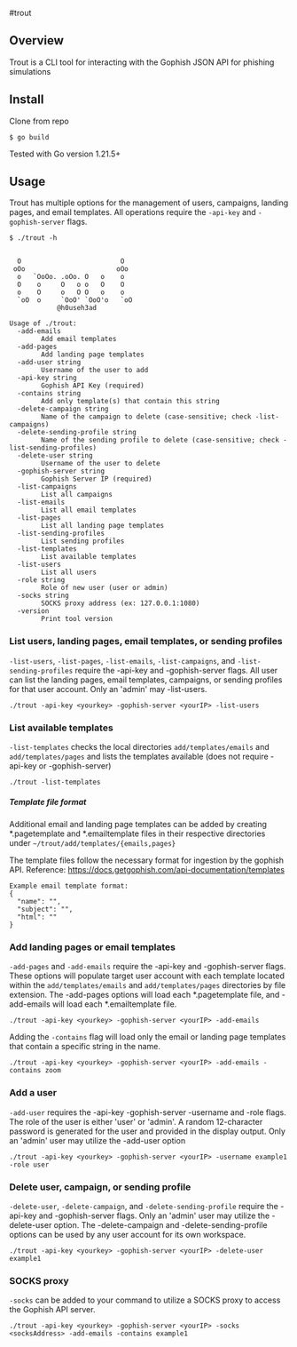 #trout

## Overview
Trout is a CLI tool for interacting with the Gophish JSON API for phishing simulations

## Install

Clone from repo

```
$ go build
```
Tested with Go version 1.21.5+ 

## Usage
Trout has multiple options for the management of users, campaigns, landing pages, and email templates. All operations require the `-api-key` and `-gophish-server` flags.

```
$ ./trout -h


  O                         O
 oOo                       oOo
  o   `OoOo. .oOo. O   o    o
  O    o     O   o o   O    O
  o    O     o   O O   o    o
  `oO  o     `OoO' `OoO'o   `oO
			@h0useh3ad

Usage of ./trout:
  -add-emails
    	Add email templates
  -add-pages
    	Add landing page templates
  -add-user string
    	Username of the user to add
  -api-key string
    	Gophish API Key (required)
  -contains string
    	Add only template(s) that contain this string
  -delete-campaign string
    	Name of the campaign to delete (case-sensitive; check -list-campaigns)
  -delete-sending-profile string
    	Name of the sending profile to delete (case-sensitive; check -list-sending-profiles)
  -delete-user string
    	Username of the user to delete
  -gophish-server string
    	Gophish Server IP (required)
  -list-campaigns
    	List all campaigns
  -list-emails
    	List all email templates
  -list-pages
    	List all landing page templates
  -list-sending-profiles
    	List sending profiles
  -list-templates
    	List available templates
  -list-users
    	List all users
  -role string
    	Role of new user (user or admin)
  -socks string
    	SOCKS proxy address (ex: 127.0.0.1:1080)
  -version
    	Print tool version
```
### List users, landing pages, email templates, or sending profiles
`-list-users`, `-list-pages`, `-list-emails`, `-list-campaigns`, and `-list-sending-profiles` require the -api-key and -gophish-server flags. All user can list the landing pages, email templates, campaigns, or sending profiles for that user account. Only an 'admin' may -list-users.
```
./trout -api-key <yourkey> -gophish-server <yourIP> -list-users
```
### List available templates
`-list-templates` checks the local directories `add/templates/emails` and `add/templates/pages` and lists the templates available (does not require -api-key or -gophish-server)
```
./trout -list-templates
```
##### Template file format
Additional email and landing page templates can be added by creating *.pagetemplate and *.emailtemplate files in their respective directories under `~/trout/add/templates/{emails,pages}`

The template files follow the necessary format for ingestion by the gophish API. Reference: https://docs.getgophish.com/api-documentation/templates
```
Example email template format:
{
  "name": "",
  "subject": "",
  "html": ""
}
```
### Add landing pages or email templates
`-add-pages` and `-add-emails` require the -api-key and -gophish-server flags. These options will populate target user account with each template located within the `add/templates/emails` and `add/templates/pages` directories by file extension. The -add-pages options will load each *.pagetemplate file, and -add-emails will load each *.emailtemplate file.
```
./trout -api-key <yourkey> -gophish-server <yourIP> -add-emails
```
Adding the `-contains` flag will load only the email or landing page templates that contain a specific string in the name.
```
./trout -api-key <yourkey> -gophish-server <yourIP> -add-emails -contains zoom
```
### Add a user
`-add-user` requires the -api-key -gophish-server -username and -role flags. The role of the user is either 'user' or 'admin'. A random 12-character password is generated for the user and provided in the display output. Only an 'admin' user may utilize the -add-user option
```
./trout -api-key <yourkey> -gophish-server <yourIP> -username example1 -role user
```
### Delete user, campaign, or sending profile
`-delete-user`, `-delete-campaign`, and `-delete-sending-profile` require the -api-key and -gophish-server flags. Only an 'admin' user may utilize the -delete-user option. The -delete-campaign and -delete-sending-profile options can be used by any user account for its own workspace. 
```
./trout -api-key <yourkey> -gophish-server <yourIP> -delete-user example1
```
### SOCKS proxy
`-socks` can be added to your command to utilize a SOCKS proxy to access the Gophish API server.
```
./trout -api-key <yourkey> -gophish-server <yourIP> -socks <socksAddress> -add-emails -contains example1
```